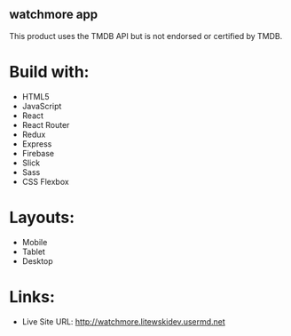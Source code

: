 ## watchmore app ##
This product uses the TMDB API but is not endorsed or certified by TMDB.

# Build with:
- HTML5
- JavaScript
- React
- React Router
- Redux
- Express
- Firebase
- Slick
- Sass
- CSS Flexbox

# Layouts:
- Mobile
- Tablet
- Desktop
# Links:
- Live Site URL: http://watchmore.litewskidev.usermd.net

